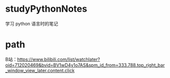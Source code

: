 # studyPythonNotes
学习 python 语言时的笔记

# path
B站：https://www.bilibili.com/list/watchlater?oid=712020469&bvid=BV1wD4y1o7AS&spm_id_from=333.788.top_right_bar_window_view_later.content.click

